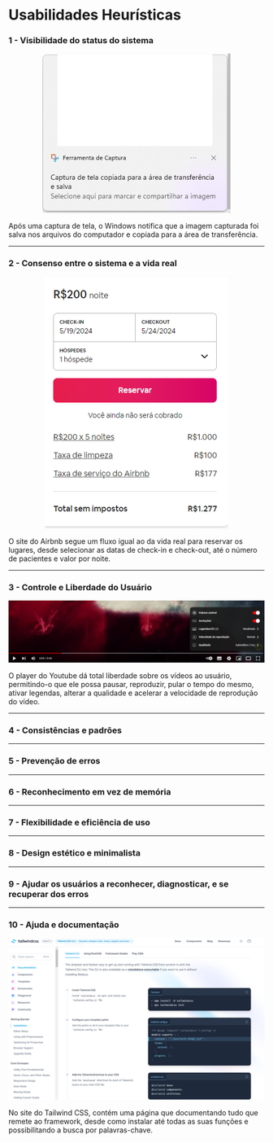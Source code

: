 # Usabilidades Heurísticas

### 1 - Visibilidade do status do sistema
<p align= center>
<img src= 'https://github.com/kalil004/Bertoti/blob/67f25b1fe63004d6adeabb8bcb1906dcafd8b5ff/ihc_atual/img/H1.png'>
</p>
Após uma captura de tela, o Windows notifica que a imagem capturada foi salva nos arquivos do computador e copiada para a área de transferência.

---

### 2 - Consenso entre o sistema e a vida real
<p align= center>
<img src= 'https://github.com/kalil004/Bertoti/blob/e71dcfd36b0a47ac6c5bdca52b4e10d434a4a350/ihc_atual/img/2.png'>
</p>

O site do Airbnb segue um fluxo igual ao da vida real para reservar os lugares, desde selecionar as datas de check-in e check-out, até o número de pacientes e valor por noite.

---

### 3 - Controle e Liberdade do Usuário
<p align= center>
<img src= 'https://github.com/kalil004/Bertoti/blob/73d11022c33611c0d1d51aefaa3803a3cab8ccf8/ihc_atual/img/H3.png'>
</p>

O player do Youtube dá total liberdade sobre os vídeos ao usuário, permitindo-o que ele possa pausar, reproduzir, pular o tempo do mesmo, ativar legendas, alterar a qualidade e acelerar a velocidade de reprodução do vídeo.

---

### 4 - Consistências e padrões

---

### 5 - Prevenção de erros

---

### 6 - Reconhecimento em vez de memória

---

### 7 - Flexibilidade e eficiência de uso

---

### 8 - Design estético e minimalista

---

### 9 - Ajudar os usuários a reconhecer, diagnosticar, e se recuperar dos erros

---

### 10 - Ajuda e documentação

![img10](https://github.com/kalil004/Bertoti/blob/b42e5fd95342a94bf32000a8fe27326655f29190/ihc_atual/img/10.png)

No site do Tailwind CSS, contém uma página que documentando tudo que remete ao framework, desde como instalar até todas as suas funções e possibilitando a busca por palavras-chave.


